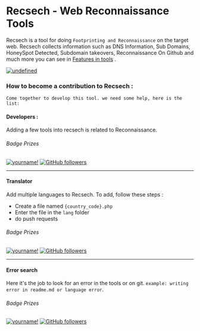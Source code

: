 # Recsech - Web Reconnaissance Tools

Recsech is a tool for doing `Footprinting and Reconnaissance` on the target web. Recsech collects information such as DNS Information, Sub Domains, HoneySpot Detected, Subdomain takeovers, Reconnaissance On Github and much more you can see in [Features in tools](https://github.com/radenvodka/Recsech#features-in-tools) .

[![undefined](https://img.shields.io/github/contributors/radenvodka/recsech.svg)](https://github.com/radenvodka/Recsech/graphs/contributors)

### How to become a contribution to Recsech :

```Come together to develop this tool. we need some help, here is the list:```

#### Developers : 

Adding a few tools into recsech is related to Reconnaissance.

###### Badge Prizes 

[![yourname!](https://img.shields.io/badge/YourName-DEVELOPERS-blueviolet.svg)](#)
[![GitHub followers](https://img.shields.io/github/followers/radenvodka.svg?style=social&label=Follow&maxAge=2592000)](https://github.com/radenvodka?tab=followers) 

-----
#### Translator

Add multiple languages to Recsech.  To add, follow these steps :
- Create a file named `{country_code}.php`
- Enter the file in the `lang` folder
- do push requests

###### Badge Prizes 

[![yourname!](https://img.shields.io/badge/YourName-Translator-green.svg)](#)
[![GitHub followers](https://img.shields.io/github/followers/radenvodka.svg?style=social&label=Follow&maxAge=2592000)](https://github.com/radenvodka?tab=followers) 

-----
#### Error search

Here it's the job to look for an error in the tools or on git. `example: writing error in readme.md or language error`.

###### Badge Prizes 

[![yourname!](https://img.shields.io/badge/YourName-DEBUG%20CONTRIBUTION-blue.svg)](#)
[![GitHub followers](https://img.shields.io/github/followers/radenvodka.svg?style=social&label=Follow&maxAge=2592000)](https://github.com/radenvodka?tab=followers) 
